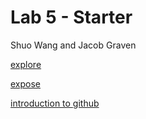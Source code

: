# Lab 5 - Starter
Shuo Wang and Jacob Graven

[explore](https://oooleaf.github.io/Lab5_Starter/explore.html)

[expose](https://oooleaf.github.io/Lab5_Starter/explore.html)

[introduction to github](https://github.com/Oooleaf/introduction-to-github)
